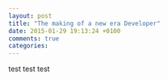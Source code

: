 ```yaml
---
layout: post
title: "The making of a new era Developer"
date: 2015-01-29 19:13:24 +0100
comments: true
categories: 
---
```


test test test